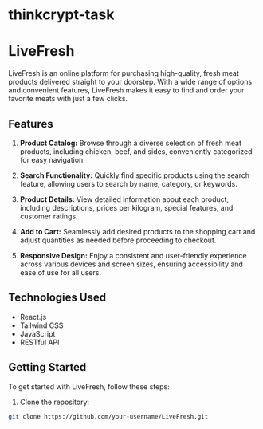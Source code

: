 # thinkcrypt-task

# LiveFresh

LiveFresh is an online platform for purchasing high-quality, fresh meat products delivered straight to your doorstep. With a wide range of options and convenient features, LiveFresh makes it easy to find and order your favorite meats with just a few clicks.

## Features

1. **Product Catalog:** Browse through a diverse selection of fresh meat products, including chicken, beef, and sides, conveniently categorized for easy navigation.

2. **Search Functionality:** Quickly find specific products using the search feature, allowing users to search by name, category, or keywords.

3. **Product Details:** View detailed information about each product, including descriptions, prices per kilogram, special features, and customer ratings.

4. **Add to Cart:** Seamlessly add desired products to the shopping cart and adjust quantities as needed before proceeding to checkout.

5. **Responsive Design:** Enjoy a consistent and user-friendly experience across various devices and screen sizes, ensuring accessibility and ease of use for all users.

## Technologies Used

- React.js
- Tailwind CSS
- JavaScript
- RESTful API

## Getting Started

To get started with LiveFresh, follow these steps:

1. Clone the repository:

```bash
git clone https://github.com/your-username/LiveFresh.git
```
